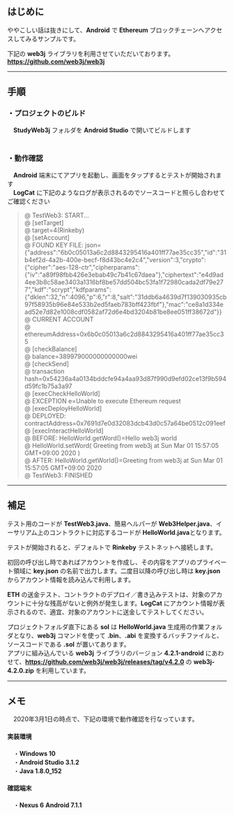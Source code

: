 ﻿## はじめに  
ややこしい話は抜きにして、**Android** で **Ethereum** ブロックチェーンへアクセスしてみるサンプルです。  

下記の **web3j** ライブラリを利用させていただいております。  
**<https://github.com/web3j/web3j>**  

----
## 手順  
### ・プロジェクトのビルド
　**StudyWeb3j** フォルダを **Android Studio** で開いてビルドします  
　
### ・動作確認
　**Android** 端末にてアプリを起動し、画面をタップするとテストが開始されます  
　**LogCat** に下記のようなログが表示されるのでソースコードと照らし合わせてご確認ください  

> @ TestWeb3: START...  
> @ [setTarget]  
> @ target=4(Rinkeby)  
> @ [setAccount]  
> @ FOUND KEY FILE: json={"address":"6b0c05013a6c2d8843295416a401ff77ae35cc35","id":"31b4ef2d-4a2b-400e-becf-f8d43bc4e2c4","version":3,"crypto":{"cipher":"aes-128-ctr","cipherparams":{"iv":"a89f98fbb426e3ebab49c7b41c67daea"},"ciphertext":"e4d9ad4ee3b8c58ae3403a1316bf8be57dd504bc53fa1f72980cada2df79e277","kdf":"scrypt","kdfparams":{"dklen":32,"n":4096,"p":6,"r":8,"salt":"31ddb6a4639d7f139030935cb97f58935b96e84e533b2ed5faeb783bff423fbf"},"mac":"ce8a1d334ead52e7d82e1008cdf0582af72d6e4bd3204b81be8ee051ff38672d"}}  
> @ CURRENT ACCOUNT  
> @ ethereumAddress=0x6b0c05013a6c2d8843295416a401ff77ae35cc35  
> @ [checkBalance]  
> @ balance=389979000000000000wei  
> @ [checkSend]  
> @ transaction hash=0x54236a4a0134bddcfe94a4aa93d87f990d9efd02ce13f9b594d59fc1b75a3a97  
> @ [execCheckHelloWorld]  
> @ EXCEPTION e=Unable to execute Ethereum request  
> @ [execDeployHelloWorld]  
> @ DEPLOYED: contractAddress=0x7691d7e0d32083dcb43d0c57a64be0512c091eef  
> @ [execInteractHelloWorld]  
> @ BEFORE: HelloWorld.getWord()=Hello web3j world  
> @ HelloWorld.setWord( Greeting from web3j at Sun Mar 01 15:57:05 GMT+09:00 2020 )  
> @ AFTER: HelloWorld.getWorld()=Greeting from web3j at Sun Mar 01 15:57:05 GMT+09:00 2020  
> @ TestWeb3: FINISHED  

----
## 補足

テスト用のコードが **TestWeb3.java**、簡易ヘルパーが **Web3Helper.java**、イーサリアム上のコントラクトに対応するコードが **HelloWorld.java**となります。  

テストが開始されると、デフォルトで **Rinkeby** テストネットへ接続します。  

初回の呼び出し時であればアカウントを作成し、その内容をアプリのプライベート領域に **key.json** の名前で出力します。二度目以降の呼び出し時は **key.json** からアカウント情報を読み込んで利用します。  

**ETH** の送金テスト、コントラクトのデプロイ／書き込みテストは、対象のアカウントに十分な残高がないと例外が発生します。**LogCat** にアカウント情報が表示されるので、適宜、対象のアカウントに送金してテストしてください。

プロジェクトフォルダ直下にある **sol** は **HelloWorld.java** 生成用の作業フォルダとなり、**web3j** コマンドを使って **.bin**、**.abi** を変換するバッチファイルと、ソースコードである **.sol** が置いてあります。  
アプリに組み込んでいる **web3j** ライブラリのバージョン **4.2.1-android** にあわせて、**<https://github.com/web3j/web3j/releases/tag/v4.2.0>** の **web3j-4.2.0.zip** を利用しています。

----
## メモ
　2020年3月1日の時点で、下記の環境で動作確認を行なっています。  

#### 実装環境
　・**Windows 10**  
　・**Android Studio 3.1.2**  
　・**Java 1.8.0_152**

#### 確認端末
　・**Nexus 6** **Android 7.1.1**  
